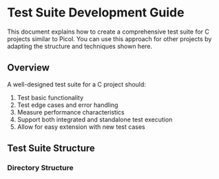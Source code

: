 # Test Suite Development Guide

This document explains how to create a comprehensive test suite for C projects similar to Picol. You can use this approach for other projects by adapting the structure and techniques shown here.

## Overview

A well-designed test suite for a C project should:

1. Test basic functionality
2. Test edge cases and error handling
3. Measure performance characteristics
4. Support both integrated and standalone test execution
5. Allow for easy extension with new test cases

## Test Suite Structure

### Directory Structure


